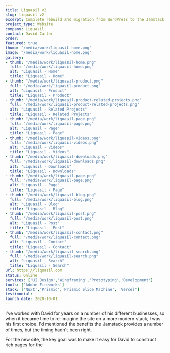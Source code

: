 ```yaml
---
title: Liquasil v2
slug: liquasil-v2
excerpt: Complete rebuild and migration from WordPress to the Jamstack, using Prismic (and their Slices feature), along with Nuxt and Tailwind for the front-end.
project_type: Website
company: Liquasil
contact: David Carter 
order: 
featured: true
thumb: "/media/work/liquasil-home.png"
image: "/media/work/liquasil-home.png"
gallery:
- thumb: "/media/work/liquasil-home.png"
  full: "/media/work/liquasil-home.png"
  alt: "Liquasil - Home"
  title: "Liquasil - Home"
- thumb: "/media/work/liquasil-product.png"
  full: "/media/work/liquasil-product.png"
  alt: "Liquasil - Product"
  title: "Liquasil - Product"
- thumb: "/media/work/liquasil-product-related-projects.png"
  full: "/media/work/liquasil-product-related-projects.png"
  alt: "Liquasil - Related Projects"
  title: "Liquasil - Related Projects"
- thumb: "/media/work/liquasil-page.png"
  full: "/media/work/liquasil-page.png"
  alt: "Liquasil - Page"
  title: "Liquasil - Page"
- thumb: "/media/work/liquasil-videos.png"
  full: "/media/work/liquasil-videos.png"
  alt: "Liquasil - Videos"
  title: "Liquasil - Videos"
- thumb: "/media/work/liquasil-downloads.png"
  full: "/media/work/liquasil-downloads.png"
  alt: "Liquasil - Downloads"
  title: "Liquasil - Downloads"
- thumb: "/media/work/liquasil-page.png"
  full: "/media/work/liquasil-page.png"
  alt: "Liquasil - Page"
  title: "Liquasil - Page"
- thumb: "/media/work/liquasil-blog.png"
  full: "/media/work/liquasil-blog.png"
  alt: "Liquasil - Blog"
  title: "Liquasil - Blog"
- thumb: "/media/work/liquasil-post.png"
  full: "/media/work/liquasil-post.png"
  alt: "Liquasil - Post"
  title: "Liquasil - Post"
- thumb: "/media/work/liquasil-contact.png"
  full: "/media/work/liquasil-contact.png"
  alt: "Liquasil - Contact"
  title: "Liquasil - Contact"
- thumb: "/media/work/liquasil-search.png"
  full: "/media/work/liquasil-search.png"
  alt: "Liquasil - Search"
  title: "Liquasil - Search"
url: https://liquasil.com
status: Online
services: ['UI Design','Wireframing','Prototyping','Development']
tools: ['Adobe Fireworks']
stack: ['Nuxt','Prismic','Prismic Slice Machine', 'Vercel']
testimonial: 
launch_date: 2020-10-01
---
```

I've worked with David for years on a number of his different businesses, so when it became time to re-imagine the site on a more modern stack, I was his first choice. I'd mentioned the benefits the Jamstack provides a number of times, but the timing hadn't been right.

For the new site, the key goal was to make it easy for David to construct rich pages for the 